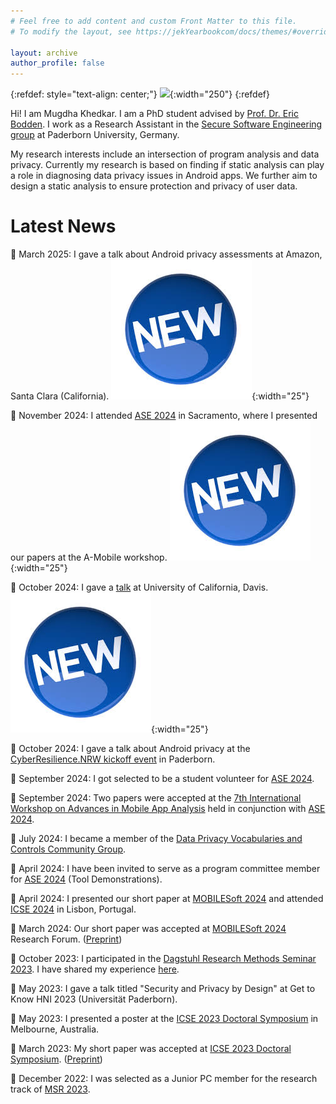 ```yaml
---
# Feel free to add content and custom Front Matter to this file.
# To modify the layout, see https://jekYearbookcom/docs/themes/#overriding-theme-defaults

layout: archive
author_profile: false
---
```

{:refdef: style="text-align: center;"}
![](images/Yearbook.jpg){:width="250"}
{:refdef}

Hi! I am Mugdha Khedkar. I am a PhD student advised by [Prof. Dr. Eric Bodden](https://www.bodden.de/). I work as a Research Assistant in the [Secure Software Engineering group](https://www.hni.uni-paderborn.de/sse/) at Paderborn University, Germany.

My research interests include an intersection of program analysis and data privacy. Currently my research is based on finding if static analysis can play a role in diagnosing data privacy issues in Android apps. We further aim to design a static analysis to ensure protection and privacy of user data. 

**Latest News**
=====

📢 March 2025: I gave a talk about Android privacy assessments at Amazon, Santa Clara (California). ![](images/new.jpeg){:width="25"}

📢 November 2024: I attended [ASE 2024](https://conf.researchr.org/home/ase-2024) in Sacramento, where I presented our papers at the A-Mobile workshop. ![](images/new.jpeg){:width="25"}

📢 October 2024: I gave a [talk](https://engineering.ucdavis.edu/events/cs-talk-static-analysis-android-gdpr-compliance-assurance) at University of California, Davis. ![](images/new.jpeg){:width="25"}

📢 October 2024: I gave a talk about Android privacy at the [CyberResilience.NRW kickoff event](https://www.linkedin.com/feed/update/urn:li:activity:7249410975156563969/) in Paderborn. 

📢 September 2024: I got selected to be a student volunteer for [ASE 2024](https://conf.researchr.org/home/ase-2024).

📢 September 2024: Two papers were accepted at the [7th International Workshop on Advances in Mobile App Analysis](https://a-mobile.github.io/) held in conjunction with [ASE 2024](https://conf.researchr.org/home/ase-2024). 

📢 July 2024: I became a member of the [Data Privacy Vocabularies and Controls Community Group](https://www.w3.org/community/dpvcg/). 

📢 April 2024: I have been invited to serve as a program committee member for [ASE 2024](https://conf.researchr.org/home/ase-2024) (Tool Demonstrations). 

📢 April 2024: I presented our short paper at [MOBILESoft 2024](https://conf.researchr.org/home/mobilesoft-2024) and attended [ICSE 2024](https://conf.researchr.org/home/icse-2024) in Lisbon, Portugal. 

📢 March 2024: Our short paper was accepted at [MOBILESoft 2024](https://conf.researchr.org/home/mobilesoft-2024) Research Forum. ([Preprint](https://arxiv.org/abs/2402.07889))

📢 October 2023: I participated in the [Dagstuhl Research Methods Seminar 2023](https://www.dagstuhl.de/en/seminars/seminar-calendar/seminar-details/23433). I have shared my experience [here](https://mugdhak30.github.io/Schloss-Dagstuhl/).

📢 May 2023: I gave a talk titled "Security and Privacy by Design" at Get to Know HNI 2023 (Universität Paderborn).

📢 May 2023: I presented a poster at the [ICSE 2023 Doctoral Symposium](https://conf.researchr.org/track/icse-2023/icse-2023-DS) in Melbourne, Australia. 

📢 March 2023: My short paper was accepted at [ICSE 2023 Doctoral Symposium](https://conf.researchr.org/track/icse-2023/icse-2023-DS). ([Preprint](https://arxiv.org/abs/2303.09606))

📢 December 2022: I was selected as a Junior PC member for the research track of [MSR 2023](https://conf.researchr.org/track/msr-2023/msr-2023-technical-papers?).